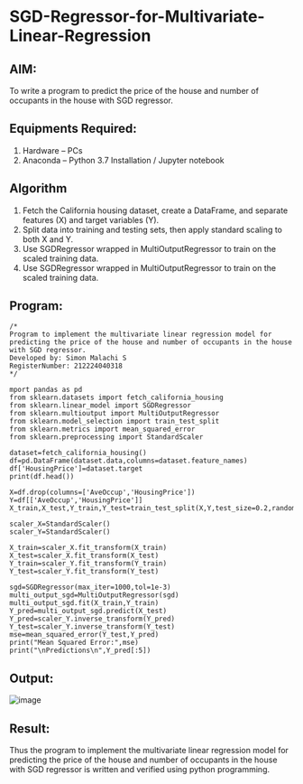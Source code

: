 # SGD-Regressor-for-Multivariate-Linear-Regression

## AIM:
To write a program to predict the price of the house and number of occupants in the house with SGD regressor.

## Equipments Required:
1. Hardware – PCs
2. Anaconda – Python 3.7 Installation / Jupyter notebook

## Algorithm
1. Fetch the California housing dataset, create a DataFrame, and separate features (X) and target variables (Y).
2. Split data into training and testing sets, then apply standard scaling to both X and Y.
3. Use SGDRegressor wrapped in MultiOutputRegressor to train on the scaled training data.
4. Use SGDRegressor wrapped in MultiOutputRegressor to train on the scaled training data.

## Program:
```
/*
Program to implement the multivariate linear regression model for predicting the price of the house and number of occupants in the house with SGD regressor.
Developed by: Simon Malachi S
RegisterNumber: 212224040318
*/
```
```
mport pandas as pd
from sklearn.datasets import fetch_california_housing
from sklearn.linear_model import SGDRegressor
from sklearn.multioutput import MultiOutputRegressor
from sklearn.model_selection import train_test_split
from sklearn.metrics import mean_squared_error
from sklearn.preprocessing import StandardScaler

dataset=fetch_california_housing()
df=pd.DataFrame(dataset.data,columns=dataset.feature_names)
df['HousingPrice']=dataset.target
print(df.head())

X=df.drop(columns=['AveOccup','HousingPrice'])
Y=df[['AveOccup','HousingPrice']]
X_train,X_test,Y_train,Y_test=train_test_split(X,Y,test_size=0.2,random_state=42)

scaler_X=StandardScaler()
scaler_Y=StandardScaler()

X_train=scaler_X.fit_transform(X_train)
X_test=scaler_X.fit_transform(X_test)
Y_train=scaler_Y.fit_transform(Y_train)
Y_test=scaler_Y.fit_transform(Y_test)

sgd=SGDRegressor(max_iter=1000,tol=1e-3)
multi_output_sgd=MultiOutputRegressor(sgd)
multi_output_sgd.fit(X_train,Y_train)
Y_pred=multi_output_sgd.predict(X_test)
Y_pred=scaler_Y.inverse_transform(Y_pred)
Y_test=scaler_Y.inverse_transform(Y_test)
mse=mean_squared_error(Y_test,Y_pred)
print("Mean Squared Error:",mse)
print("\nPredictions\n",Y_pred[:5])

```

## Output:
![image](https://github.com/user-attachments/assets/eeda9fcc-ff5e-404c-bc17-297227e92ec6)



## Result:
Thus the program to implement the multivariate linear regression model for predicting the price of the house and number of occupants in the house with SGD regressor is written and verified using python programming.
